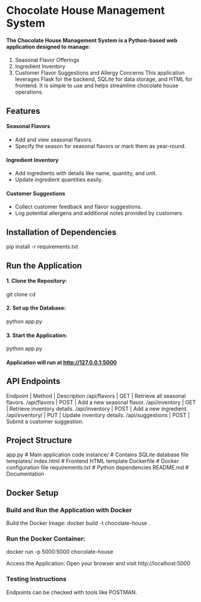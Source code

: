 # **Chocolate House Management System**

#### __The Chocolate House Management System is a Python-based web application designed to manage:__

1. Seasonal Flavor Offerings
2. Ingredient Inventory
3. Customer Flavor Suggestions and Allergy Concerns
This application leverages Flask for the backend, SQLite for data storage, and HTML for frontend. It is simple to use and helps streamline chocolate house operations.

## Features
#### Seasonal Flavors
- Add and view seasonal flavors.
- Specify the season for seasonal flavors or mark them as year-round.
#### Ingredient Inventory
- Add ingredients with details like name, quantity, and unit.
- Update ingredient quantities easily.
#### Customer Suggestions
- Collect customer feedback and flavor suggestions.
- Log potential allergens and additional notes provided by customers

## Installation of Dependencies
pip install -r requirements.txt

## Run the Application
#### 1. Clone the Repository:
  git clone <repository-url>
  cd <repository-directory>
#### 2. Set up the Database:
  python app.py
#### 3. Start the Application:
  python app.py
#### Application will run at http://127.0.0.1:5000


## API Endpoints
Endpoint |	Method |	Description
/api/flavors	| GET |	Retrieve all seasonal flavors.
/api/flavors	| POST	| Add a new seasonal flavor.
/api/inventory | GET	| Retrieve inventory details.
/api/inventory	| POST |	Add a new ingredient.
/api/inventory/<id>	| PUT |	Update inventory details.
/api/suggestions	| POST |	Submit a customer suggestion.


## Project Structure

 app.py               # Main application code
 instance/            # Contains SQLite database file
 templates/
   index.html       # Frontend HTML template
 Dockerfile           # Docker configuration file
 requirements.txt     # Python dependencies
 README.md            # Documentation


## Docker Setup
### Build and Run the Application with Docker
Build the Docker Image:
docker build -t chocolate-house .

### Run the Docker Container:
docker run -p 5000:5000 chocolate-house

Access the Application: Open your browser and visit http://localhost:5000

### Testing Instructions
Endpoints can be checked with tools like POSTMAN.

